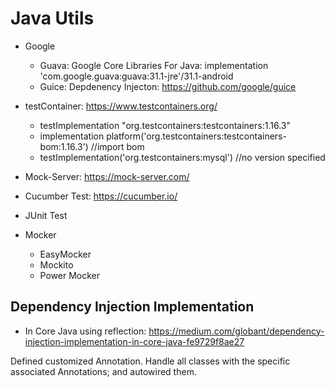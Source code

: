 # Java Utils

- Google
    - Guava: Google Core Libraries For Java:  implementation 'com.google.guava:guava:31.1-jre'/31.1-android
    - Guice: Depdenency Injecton: https://github.com/google/guice

- testContainer: https://www.testcontainers.org/
    - testImplementation "org.testcontainers:testcontainers:1.16.3"
    - implementation platform('org.testcontainers:testcontainers-bom:1.16.3') //import bom
    - testImplementation('org.testcontainers:mysql') //no version specified

- Mock-Server: https://mock-server.com/

- Cucumber Test: https://cucumber.io/

- JUnit Test
- Mocker
    - EasyMocker
    - Mockito
    - Power Mocker


## Dependency Injection Implementation 
- In Core Java using reflection: https://medium.com/globant/dependency-injection-implementation-in-core-java-fe9729f8ae27

Defined customized Annotation. Handle all classes with the specific associated Annotations; and autowired them.
